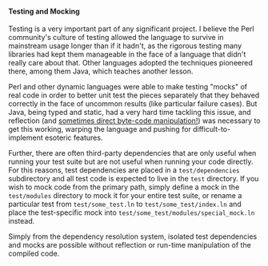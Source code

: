 #### Testing and Mocking

Testing is a very important part of any significant project. I believe the Perl community's culture of testing allowed the language to survive in mainstream usage longer than if it hadn't, as the rigorous testing many libraries had kept them manageable in the face of a language that didn't really care about that. Other languages adopted the techniques pioneered there, among them Java, which teaches another lesson.

Perl and other dynamic languages were able to make testing "mocks" of real code in order to better unit test the pieces separately that they behaved correctly in the face of uncommon results (like particular failure cases). But Java, being typed and static, had a very hard time tackling this issue, and reflection (and [sometimes direct byte-code manipulation!](https://stackoverflow.com/a/2993641)) was necessary to get this working, warping the language and pushing for difficult-to-implement esoteric features.

Further, there are often third-party dependencies that are only useful when running your test suite but are not useful when running your code directly. For this reasons, test dependencies are placed in a `test/dependencies` subdirectory and all test code is expected to live in the `test` directory. If you wish to mock code from the primary path, simply define a mock in the `test/modules` directory to mock it for your entire test suite, or rename a particular test from `test/some_test.ln` to `test/some_test/index.ln` and place the test-specific mock into `test/some_test/modules/special_mock.ln` instead.

Simply from the dependency resolution system, isolated test dependencies and mocks are possible without reflection or run-time manipulation of the compiled code.

